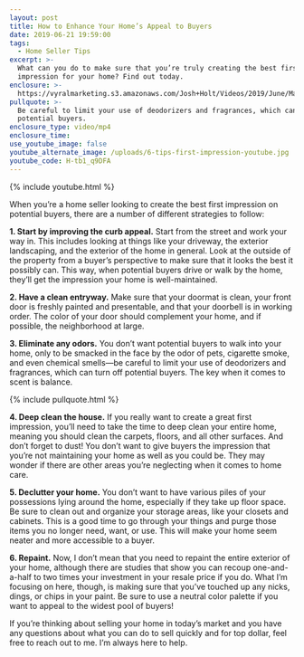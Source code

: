 ```yaml
---
layout: post
title: How to Enhance Your Home’s Appeal to Buyers
date: 2019-06-21 19:59:00
tags:
  - Home Seller Tips
excerpt: >-
  What can you do to make sure that you’re truly creating the best first
  impression for your home? Find out today.
enclosure: >-
  https://vyralmarketing.s3.amazonaws.com/Josh+Holt/Videos/2019/June/Madison%2C+WI+Real+Estate+Agent-+How+to+Enhance+Your+Homes+Appeal+to+Buyers.mp4
pullquote: >-
  Be careful to limit your use of deodorizers and fragrances, which can turn off
  potential buyers.
enclosure_type: video/mp4
enclosure_time:
use_youtube_image: false
youtube_alternate_image: /uploads/6-tips-first-impression-youtube.jpg
youtube_code: H-tb1_q9DFA
---
```


{% include youtube.html %}

When you’re a home seller looking to create the best first impression on potential buyers, there are a number of different strategies to follow:

**1\. Start by improving the curb appeal.** Start from the street and work your way in. This includes looking at things like your driveway, the exterior landscaping, and the exterior of the home in general. Look at the outside of the property from a buyer’s perspective to make sure that it looks the best it possibly can. This way, when potential buyers drive or walk by the home, they’ll get the impression your home is well-maintained.

**2\. Have a clean entryway.** Make sure that your doormat is clean, your front door is freshly painted and presentable, and that your doorbell is in working order. The color of your door should complement your home, and if possible, the neighborhood at large.

**3\. Eliminate any odors.** You don’t want potential buyers to walk into your home, only to be smacked in the face by the odor of pets, cigarette smoke, and even chemical smells—be careful to limit your use of deodorizers and fragrances, which can turn off potential buyers. The key when it comes to scent is balance.

{% include pullquote.html %}

**4\. Deep clean the house.** If you really want to create a great first impression, you’ll need to take the time to deep clean your entire home, meaning you should clean the carpets, floors, and all other surfaces. And don’t forget to dust\! You don’t want to give buyers the impression that you’re not maintaining your home as well as you could be. They may wonder if there are other areas you’re neglecting when it comes to home care.

**5\. Declutter your home.** You don’t want to have various piles of your possessions lying around the home, especially if they take up floor space. Be sure to clean out and organize your storage areas, like your closets and cabinets. This is a good time to go through your things and purge those items you no longer need, want, or use. This will make your home seem neater and more accessible to a buyer.

**6\. Repaint.** Now, I don’t mean that you need to repaint the entire exterior of your home, although there are studies that show you can recoup one-and-a-half to two times your investment in your resale price if you do. What I’m focusing on here, though, is making sure that you’ve touched up any nicks, dings, or chips in your paint. Be sure to use a neutral color palette if you want to appeal to the widest pool of buyers\!

If you’re thinking about selling your home in today’s market and you have any questions about what you can do to sell quickly and for top dollar, feel free to reach out to me. I’m always here to help.
